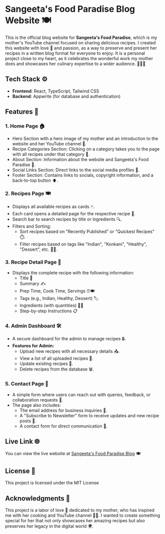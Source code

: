 # Sangeeta's Food Paradise Blog Website 🍽️

This is the official blog website for **Sangeeta's Food Paradise**, which is my mother's YouTube channel focused on sharing delicious recipes. I created this website with love 💖 and passion, as a way to preserve and present her recipes in a written blog format for everyone to enjoy. It is a personal project close to my heart, as it celebrates the wonderful work my mother does and showcases her culinary expertise to a wider audience. 👩‍🍳✨

## Tech Stack ⚙️
- **Frontend**: React, TypeScript, Tailwind CSS
- **Backend**: Appwrite (for database and authentication)

## Features 🌟
### 1. **Home Page** 🏠
- Hero Section with a hero image of my mother and an introduction to the website and her YouTube channel 🎥.
- Recipe Categories Section: Clicking on a category takes you to the page with all recipes under that category 🍴.
- About Section: Information about the website and Sangeeta's Food Paradise 📜.
- Social Links Section: Direct links to the social media profiles 📱.
- Footer Section: Contains links to socials, copyright information, and a back-to-top button ⬆️.

### 2. **Recipes Page** 🍽️
- Displays all available recipes as cards 🃏.
- Each card opens a detailed page for the respective recipe 📑.
- Search bar to search recipes by title or ingredients 🔍.
- Filters and Sorting:
  - Sort recipes based on "Recently Published" or "Quickest Recipes" ⏱️.
  - Filter recipes based on tags like "Indian", "Konkani", "Healthy", "Dessert", etc. 🍛🍰.

### 3. **Recipe Detail Page** 📖
- Displays the complete recipe with the following information:
  - Title 🍴
  - Summary ✍️
  - Prep Time, Cook Time, Servings ⏰🍽️
  - Tags (e.g., Indian, Healthy, Dessert) 🏷️
  - Ingredients (with quantities) 🧑‍🍳
  - Step-by-step Instructions 📋

### 4. **Admin Dashboard** 🛠️
- A secure dashboard for the admin to manage recipes 🔒.
- **Features for Admin:**
  - Upload new recipes with all necessary details 📤.
  - View a list of all uploaded recipes 📃.
  - Update existing recipes 🔄.
  - Delete recipes from the database 🗑️.

### 5. **Contact Page** 📧
- A simple form where users can reach out with queries, feedback, or collaboration requests 💬.
- The page also includes:
  - The email address for business inquiries 📩.
  - A "Subscribe to Newsletter" form to receive updates and new recipe posts 📰.
  - A contact form for direct communication 💌.

## Live Link 🌐

You can view the live website at [Sangeeta's Food Paradise Blog](https://sangeetas-food-paradise.vercel.app) 🍽️

## License 📜

This project is licensed under the MIT License

## Acknowledgments 🙏

This project is a labor of love 💖 dedicated to my mother, who has inspired me with her cooking and YouTube channel 🎥🍳. I wanted to create something special for her that not only showcases her amazing recipes but also preserves her legacy in the digital world 🌍.
